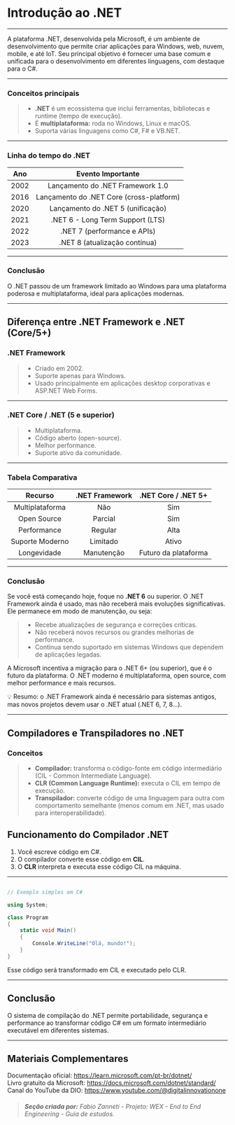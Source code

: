 # **Introdução ao .NET**

---

A plataforma .NET, desenvolvida pela Microsoft, é um ambiente de desenvolvimento que permite criar aplicações para Windows, web, nuvem, mobile, e até IoT. Seu principal objetivo é fornecer uma base comum e unificada para o desenvolvimento em diferentes linguagens, com destaque para o C#.

---

### **Conceitos principais**

> - **.NET** é um ecossistema que inclui ferramentas, bibliotecas e runtime (tempo de execução).
> - É **multiplataforma:** roda no Windows, Linux e macOS.
> - Suporta várias linguagens como C#, F# e VB.NET.

---

### **Linha do tempo do .NET**

|Ano|Evento Importante|
|:---:|:---:|
|2002|Lançamento do .NET Framework 1.0|
|2016|Lançamento do .NET Core (cross-platform)|
|2020|Lançamento do .NET 5 (unificação)|
|2021|.NET 6 - Long Term Support (LTS)|
|2022|.NET 7 (performance e APIs)|
|2023|.NET 8 (atualização contínua)|

---

### **Conclusão**

O .NET passou de um framework limitado ao Windows para uma plataforma poderosa e multiplataforma, ideal para aplicações modernas.

---

## **Diferença entre .NET Framework e .NET (Core/5+)**

### **.NET Framework**

> - Criado em 2002.
> - Suporte apenas para Windows.
> - Usado principalmente em aplicações desktop corporativas e ASP.NET Web Forms.

---

### **.NET Core / .NET (5 e superior)**

> - Multiplataforma.
> - Código aberto (open-source).
> - Melhor performance.
> - Suporte ativo da comunidade.

---

### **Tabela Comparativa**

|Recurso|.NET Framework|.NET Core / .NET 5+|
|:---:|:---:|:---:|
|Multiplataforma|Não|Sim|
|Open Source|Parcial|Sim|
|Performance|Regular|Alta|
|Suporte Moderno|Limitado|Ativo|
|Longevidade|Manutenção|Futuro da plataforma|

---

### **Conclusão**

Se você está começando hoje, foque no **.NET 6** ou superior. O .NET Framework ainda é usado, mas não receberá mais evoluções significativas. Ele permanece em modo de manutenção, ou seja:

> - Recebe atualizações de segurança e correções críticas.
> - Não receberá novos recursos ou grandes melhorias de performance.
> - Continua sendo suportado em sistemas Windows que dependem de aplicações legadas.

A Microsoft incentiva a migração para o .NET 6+ (ou superior), que é o futuro da plataforma. O .NET moderno é multiplataforma, open source, com melhor performance e mais recursos.

💡 Resumo: o .NET Framework ainda é necessário para sistemas antigos, mas novos projetos devem usar o .NET atual (.NET 6, 7, 8...).

---

## **Compiladores e Transpiladores no .NET**

### **Conceitos**

> - **Compilador:** transforma o código-fonte em código intermediário (CIL - Common Intermediate Language).
> - **CLR (Common Language Runtime):** executa o CIL em tempo de execução.
> - **Transpilador:** converte código de uma linguagem para outra com comportamento semelhante (menos comum em .NET, mas usado para interoperabilidade).

## **Funcionamento do Compilador .NET**

1. Você escreve código em C#.
2. O compilador converte esse código em **CIL**.
3. O **CLR** interpreta e executa esse código CIL na máquina.

---

```c#

// Exemplo simples em C#

using System;

class Program
{
    static void Main()
    {
        Console.WriteLine("Olá, mundo!");
    }
}

```

Esse código será transformado em CIL e executado pelo CLR.

---

## **Conclusão**

O sistema de compilação do .NET permite portabilidade, segurança e performance ao transformar código C# em um formato intermediário executável em diferentes sistemas.

---

## **Materiais Complementares**

Documentação oficial: https://learn.microsoft.com/pt-br/dotnet/  
Livro gratuito da Microsoft: https://docs.microsoft.com/dotnet/standard/  
Canal do YouTube da DIO: https://www.youtube.com/@digitalinnovationone  

> ###### **Seção criada por:** *Fabio Zanneti - Projeto: WEX - End to End Engineering* - Guia de estudos.
